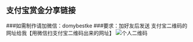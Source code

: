 ## 支付宝赏金分享链接
###如需制作请加微信：domybestke 
###要求：加好友后发送 支付宝二维码的网址给我【用微信扫支付宝二维码出来的网址】
![个人二维码](https://wx1.sinaimg.cn/mw690/6a021ca7gy1fn5vu3pjl0j20fo0luq7u.jpg)
